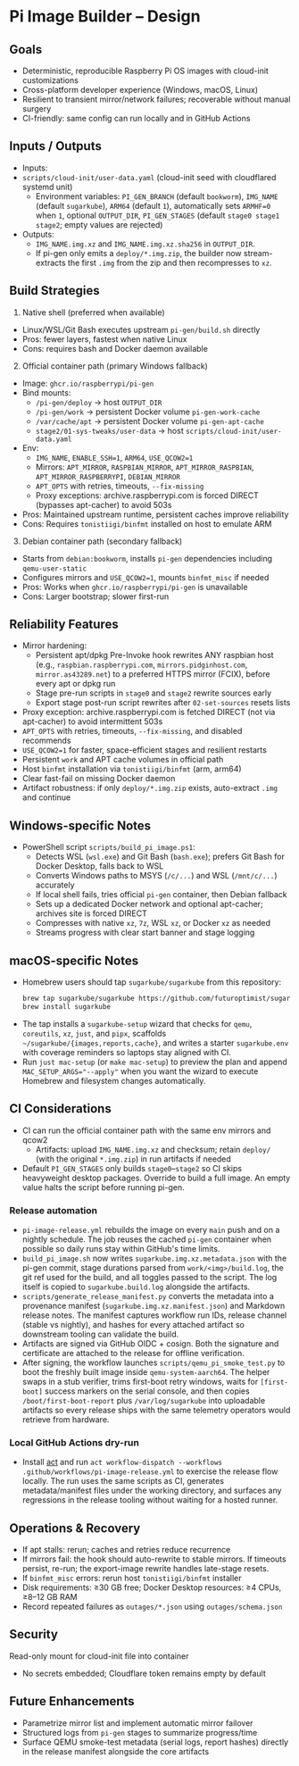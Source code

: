 # Pi Image Builder – Design

## Goals
- Deterministic, reproducible Raspberry Pi OS images with cloud-init customizations
- Cross-platform developer experience (Windows, macOS, Linux)
- Resilient to transient mirror/network failures; recoverable without manual surgery
- CI-friendly: same config can run locally and in GitHub Actions

## Inputs / Outputs
- Inputs:
- `scripts/cloud-init/user-data.yaml` (cloud-init seed with cloudflared systemd unit)
  - Environment variables:
    `PI_GEN_BRANCH` (default `bookworm`),
    `IMG_NAME` (default `sugarkube`),
    `ARM64` (default `1`), automatically sets `ARMHF=0` when `1`,
    optional `OUTPUT_DIR`,
    `PI_GEN_STAGES` (default `stage0 stage1 stage2`; empty values are rejected)
- Outputs:
  - `IMG_NAME.img.xz` and `IMG_NAME.img.xz.sha256` in `OUTPUT_DIR`.
  - If pi-gen only emits a `deploy/*.img.zip`, the builder now stream-extracts
    the first `.img` from the zip and then recompresses to `xz`.

## Build Strategies

1) Native shell (preferred when available)
- Linux/WSL/Git Bash executes upstream `pi-gen/build.sh` directly
- Pros: fewer layers, fastest when native Linux
- Cons: requires bash and Docker daemon available

2) Official container path (primary Windows fallback)
- Image: `ghcr.io/raspberrypi/pi-gen`
- Bind mounts:
  - `/pi-gen/deploy` → host `OUTPUT_DIR`
  - `/pi-gen/work` → persistent Docker volume `pi-gen-work-cache`
  - `/var/cache/apt` → persistent Docker volume `pi-gen-apt-cache`
  - `stage2/01-sys-tweaks/user-data` → host `scripts/cloud-init/user-data.yaml`
- Env:
  - `IMG_NAME`, `ENABLE_SSH=1`, `ARM64`, `USE_QCOW2=1`
  - Mirrors: `APT_MIRROR`, `RASPBIAN_MIRROR`, `APT_MIRROR_RASPBIAN`, `APT_MIRROR_RASPBERRYPI`, `DEBIAN_MIRROR`
  - `APT_OPTS` with retries, timeouts, `--fix-missing`
  - Proxy exceptions: archive.raspberrypi.com is forced DIRECT (bypasses apt-cacher) to avoid 503s
- Pros: Maintained upstream runtime, persistent caches improve reliability
- Cons: Requires `tonistiigi/binfmt` installed on host to emulate ARM

3) Debian container path (secondary fallback)
- Starts from `debian:bookworm`, installs `pi-gen` dependencies including `qemu-user-static`
- Configures mirrors and `USE_QCOW2=1`, mounts `binfmt_misc` if needed
- Pros: Works when `ghcr.io/raspberrypi/pi-gen` is unavailable
- Cons: Larger bootstrap; slower first-run

## Reliability Features
- Mirror hardening:
  - Persistent apt/dpkg Pre-Invoke hook rewrites ANY raspbian host
    (e.g., `raspbian.raspberrypi.com`, `mirrors.pidginhost.com`, `mirror.as43289.net`)
    to a preferred HTTPS mirror (FCIX), before every apt or dpkg run
  - Stage pre-run scripts in `stage0` and `stage2` rewrite sources early
  - Export stage post-run script rewrites after `02-set-sources` resets lists
- Proxy exception: archive.raspberrypi.com is fetched DIRECT (not via apt-cacher) to avoid intermittent 503s
- `APT_OPTS` with retries, timeouts, `--fix-missing`, and disabled recommends
- `USE_QCOW2=1` for faster, space-efficient stages and resilient restarts
- Persistent `work` and APT cache volumes in official path
- Host `binfmt` installation via `tonistiigi/binfmt` (arm, arm64)
- Clear fast-fail on missing Docker daemon
- Artifact robustness: if only `deploy/*.img.zip` exists, auto-extract `.img` and continue

## Windows-specific Notes
- PowerShell script `scripts/build_pi_image.ps1`:
  - Detects WSL (`wsl.exe`) and Git Bash (`bash.exe`); prefers Git Bash for
    Docker Desktop, falls back to WSL
  - Converts Windows paths to MSYS (`/c/...`) and WSL (`/mnt/c/...`) accurately
  - If local shell fails, tries official `pi-gen` container, then Debian fallback
  - Sets up a dedicated Docker network and optional apt-cacher; archives site is forced DIRECT
  - Compresses with native `xz`, `7z`, WSL `xz`, or Docker `xz` as needed
  - Streams progress with clear start banner and stage logging

## macOS-specific Notes
- Homebrew users should tap `sugarkube/sugarkube` from this repository:
  ```bash
  brew tap sugarkube/sugarkube https://github.com/futuroptimist/sugarkube
  brew install sugarkube
  ```
- The tap installs a `sugarkube-setup` wizard that checks for `qemu`, `coreutils`, `xz`, `just`, and
  `pipx`, scaffolds `~/sugarkube/{images,reports,cache}`, and writes a starter `sugarkube.env` with
  coverage reminders so laptops stay aligned with CI.
- Run `just mac-setup` (or `make mac-setup`) to preview the plan and append `MAC_SETUP_ARGS="--apply"`
  when you want the wizard to execute Homebrew and filesystem changes automatically.

## CI Considerations
- CI can run the official container path with the same env mirrors and qcow2
  - Artifacts: upload `IMG_NAME.img.xz` and checksum; retain `deploy/` (with the
    original `*.img.zip`) in run artifacts if needed
- Default `PI_GEN_STAGES` only builds `stage0`–`stage2` so CI skips heavyweight desktop
  packages. Override to build a full image. An empty value halts the script before
  running pi-gen.

### Release automation
- `pi-image-release.yml` rebuilds the image on every `main` push and on a nightly
  schedule. The job reuses the cached `pi-gen` container when possible so daily runs
  stay within GitHub's time limits.
- `build_pi_image.sh` now writes `sugarkube.img.xz.metadata.json` with the pi-gen
  commit, stage durations parsed from `work/<img>/build.log`, the git ref used for
  the build, and all toggles passed to the script. The log itself is copied to
  `sugarkube.build.log` alongside the artifacts.
- `scripts/generate_release_manifest.py` converts the metadata into a
  provenance manifest (`sugarkube.img.xz.manifest.json`) and Markdown release notes.
  The manifest captures workflow run IDs, release channel (stable vs nightly), and
  hashes for every attached artifact so downstream tooling can validate the build.
- Artifacts are signed via GitHub OIDC + cosign. Both the signature and certificate
  are attached to the release for offline verification.
- After signing, the workflow launches `scripts/qemu_pi_smoke_test.py` to boot the
  freshly built image inside `qemu-system-aarch64`. The helper swaps in a stub
  verifier, trims first-boot retry windows, waits for `[first-boot]` success markers
  on the serial console, and then copies `/boot/first-boot-report` plus
  `/var/log/sugarkube` into uploadable artifacts so every release ships with the
  same telemetry operators would retrieve from hardware.

### Local GitHub Actions dry-run
- Install [act](https://github.com/nektos/act) and run `act workflow-dispatch --workflows
  .github/workflows/pi-image-release.yml` to exercise the release flow locally. The run
  uses the same scripts as CI, generates metadata/manifest files under the working
  directory, and surfaces any regressions in the release tooling without waiting for a
  hosted runner.

## Operations & Recovery
- If apt stalls: rerun; caches and retries reduce recurrence
- If mirrors fail: the hook should auto-rewrite to stable mirrors. If timeouts persist,
  re-run; the export-image rewrite handles late-stage resets.
- If `binfmt_misc` errors: rerun host `tonistiigi/binfmt` installer
- Disk requirements: ≥30 GB free; Docker Desktop resources: ≥4 CPUs, ≥8–12 GB RAM
- Record repeated failures as `outages/*.json` using `outages/schema.json`

## Security
Read-only mount for cloud-init file into container
- No secrets embedded; Cloudflare token remains empty by default

## Future Enhancements
- Parametrize mirror list and implement automatic mirror failover
- Structured logs from `pi-gen` stages to summarize progress/time
- Surface QEMU smoke-test metadata (serial logs, report hashes) directly in the
  release manifest alongside the core artifacts
